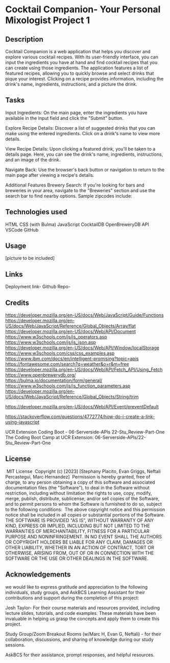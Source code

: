# Cocktail Companion- Your Personal Mixologist Project 1

## Description

Cocktail Companion is a web application that helps you discover and explore various cocktail recipes. With its user-friendly interface, you can input the ingredients you have at hand and find cocktail recipes that you can create using those ingredients. The application features a list of featured recipes, allowing you to quickly browse and select drinks that pique your interest. Clicking on a recipe provides information, including the drink's name, ingredients, instructions, and a picture the drink.
​

## Tasks

Input Ingredients: On the main page, enter the ingredients you have available in the input field and click the "Submit" button.

Explore Recipe Details: Discover a list of suggested drinks that you can make using the entered ingredients. Click on a drink's name to view more details.

View Recipe Details: Upon clicking a featured drink, you'll be taken to a details page. Here, you can see the drink's name, ingredients, instructions, and an image of the drink.

Navigate Back: Use the browser's back button or navigation to return to the main page after viewing a recipe's details.

Additional Features
Brewery Search: If you're looking for bars and breweries in your area, navigate to the "Breweries" section and use the search bar to find nearby options. Sample zipcodes include:
​

## Technologies used

HTML
CSS (with Bulma)
JavaScript
CocktailDB
OpenBreweryDB API
VSCode
GitHub

## Usage

[picture to be included]

## Links

Deployment link-
Github Repo-

## Credits

https://developer.mozilla.org/en-US/docs/Web/JavaScript/Guide/Functions
https://developer.mozilla.org/en-US/docs/Web/JavaScript/Reference/Global_Objects/Array/flat
https://developer.mozilla.org/en-US/docs/Web/API/Document
https://www.w3schools.com/js/js_operators.asp
https://www.w3schools.com/js/js_json.asp
https://developer.mozilla.org/en-US/docs/Web/API/Window/localStorage
https://www.w3schools.com/css/css_examples.asp
https://www.ibm.com/docs/en/intelligent-promising?topic=apis
https://fontawesome.com/search?q=weather&o=r&m=free
https://developer.mozilla.org/en-US/docs/Web/API/Fetch_API/Using_Fetch
https://www.openbrewerydb.org/
https://bulma.io/documentation/form/general/
https://www.w3schools.com/js/js_function_parameters.asp
https://developer.mozilla.org/en-US/docs/Web/JavaScript/Reference/Global_Objects/String/trim

https://developer.mozilla.org/en-US/docs/Web/API/Event/preventDefault

https://stackoverflow.com/questions/4772774/how-do-i-create-a-link-using-javascript

UCR Extension Coding Boot - 06-Serverside-APIs 22-Stu_Review-Part-One
The Coding Boot Camp at UCR Extension: 06-Serverside-APIs/22-Stu_Review-Part-One

## License

​
MIT License
​
Copyright (c) [2023] [Stephany Placito, Evan Griggs, Neftali Percastegui, Marc Hernandez]
​
Permission is hereby granted, free of charge, to any person obtaining a copy
of this software and associated documentation files (the "Software"), to deal
in the Software without restriction, including without limitation the rights
to use, copy, modify, merge, publish, distribute, sublicense, and/or sell
copies of the Software, and to permit persons to whom the Software is
furnished to do so, subject to the following conditions:
​
The above copyright notice and this permission notice shall be included in all
copies or substantial portions of the Software.
​
THE SOFTWARE IS PROVIDED "AS IS", WITHOUT WARRANTY OF ANY KIND, EXPRESS OR
IMPLIED, INCLUDING BUT NOT LIMITED TO THE WARRANTIES OF MERCHANTABILITY,
FITNESS FOR A PARTICULAR PURPOSE AND NONINFRINGEMENT. IN NO EVENT SHALL THE
AUTHORS OR COPYRIGHT HOLDERS BE LIABLE FOR ANY CLAIM, DAMAGES OR OTHER
LIABILITY, WHETHER IN AN ACTION OF CONTRACT, TORT OR OTHERWISE, ARISING FROM,
OUT OF OR IN CONNECTION WITH THE SOFTWARE OR THE USE OR OTHER DEALINGS IN THE
SOFTWARE.

## Acknowledgements

we would like to express gratitude and appreciation to the following individuals, study groups, and AskBCS Learning Assistant for their contributions and support during the completion of this project:

Josh Taylor- For their course materials and resources provided, including lecture slides, tutorials, and code examples. These materials have been invaluable in helping us grasp the concepts and apply them to create this project.

Study Group/Zoom Breakout Rooms (w/Marc H, Evan G, Neftali) - for their collaboration, discussions, and sharing of knowledge during our study sessions.

AskBCS for their assistance, prompt responses, and helpful resources.
